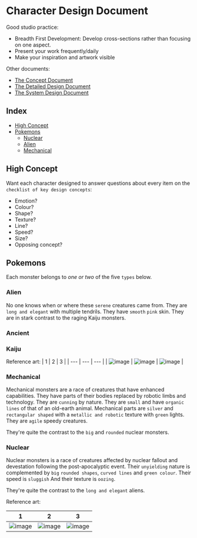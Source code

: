 # Character Design Document
Good studio practice: 
* Breadth First Development: Develop cross-sections rather than focusing on one aspect.
* Present your work frequently/daily
* Make your inspiration and artwork visible

Other documents:
* [The Concept Document](/documents/The%20Concept%20Document.md)
* [The Detailed Design Document](/documents/The%20Detailed%20Design%20Document.md)
* [The System Design Document](/documents/systems/The%20System%20Design%20Document.md)

## Index
* [High Concept](#high-concept)
* [Pokemons](#pokemons)
    * [Nuclear](#nuclear)
    * [Alien](#alien)
    * [Mechanical](#mechanical)

## High Concept
Want each character designed to answer questions about every item on the `checklist of key design concepts`:
* Emotion?
* Colour?
* Shape?
* Texture?
* Line?
* Speed?
* Size?
* Opposing concept?

## Pokemons
Each monster belongs to _one or two_ of the five `types` below.

### Alien
No one knows when or where these `serene` creatures came from. They are `long and elegant` with multiple tendrils. They have `smooth` `pink` skin. They are in stark contrast to the raging Kaiju monsters.

### Ancient

### Kaiju
Reference art:
| 1 | 2 | 3 |
| --- | --- | --- |
| ![image](https://github.com/fourlastor-jams/into-the-wip/assets/4059636/edb1ca3d-9345-45e1-bf69-5bd00eb5ac20) | ![image](https://github.com/fourlastor-jams/into-the-wip/assets/4059636/d7374676-fb04-4d57-811e-716a10028dbb) | ![image](https://github.com/fourlastor-jams/into-the-wip/assets/4059636/1897931e-3508-4b19-bb55-35859f466e85) |

### Mechanical
Mechanical monsters are a race of creatures that have enhanced capabilities. They have parts of their bodies replaced by robotic limbs and technology.
They are `cunning` by nature. They are `small` and have `organic lines` of that of an old-earth animal. Mechanical parts are `silver` and `rectangular shaped` with a `metallic and robotic` texture with `green` lights. They are `agile` speedy creatures. 

They're quite the contrast to the `big` and `rounded` nuclear monsters.

### Nuclear
Nuclear monsters is a race of creatures affected by nuclear fallout and devestation following the post-apocalyptic event. Their `unyielding` nature is complemented by `big` `rounded shapes`, `curved lines` and `green colour`. Their speed is `sluggish` And their texture is `oozing`. 

They're quite the contrast to the `long and elegant` aliens.

Reference art:

| 1 | 2 | 3 |
| --- | --- | --- |
| ![image](https://github.com/fourlastor-jams/into-the-wip/assets/4059636/09c8c243-126a-4f01-b83a-49d7444bcfdb) | ![image](https://github.com/fourlastor-jams/into-the-wip/assets/4059636/5d29237e-10d4-4899-8001-4f9790852c4c) | ![image](https://github.com/fourlastor-jams/into-the-wip/assets/4059636/ee84687a-56f2-4200-85a5-9f39fd2c3c0d) |